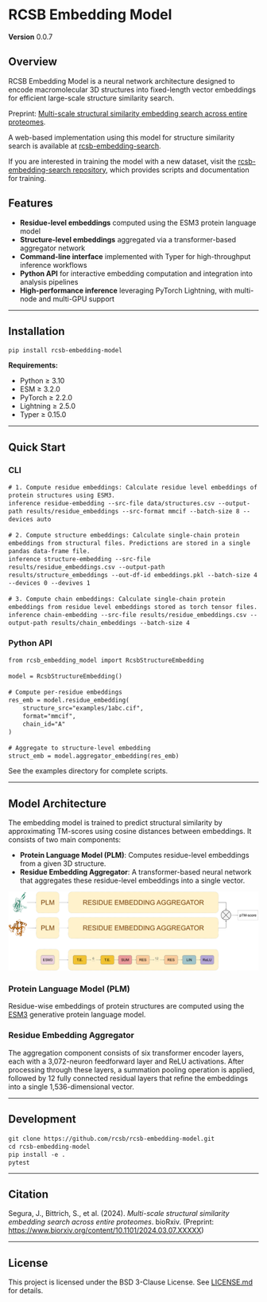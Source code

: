 # RCSB Embedding Model

**Version** 0.0.7


## Overview

RCSB Embedding Model is a neural network architecture designed to encode macromolecular 3D structures into fixed-length vector embeddings for efficient large-scale structure similarity search.

Preprint: [Multi-scale structural similarity embedding search across entire proteomes](https://www.biorxiv.org/content/10.1101/2025.02.28.640875v1).

A web-based implementation using this model for structure similarity search is available at [rcsb-embedding-search](http://embedding-search.rcsb.org).

If you are interested in training the model with a new dataset, visit the [rcsb-embedding-search repository](https://github.com/bioinsilico/rcsb-embedding-search), which provides scripts and documentation for training.


## Features

- **Residue-level embeddings** computed using the ESM3 protein language model  
- **Structure-level embeddings** aggregated via a transformer-based aggregator network  
- **Command-line interface** implemented with Typer for high-throughput inference workflows  
- **Python API** for interactive embedding computation and integration into analysis pipelines  
- **High-performance inference** leveraging PyTorch Lightning, with multi-node and multi-GPU support  

---

## Installation

    pip install rcsb-embedding-model

**Requirements:**

- Python ≥ 3.10  
- ESM ≥ 3.2.0  
- PyTorch ≥ 2.2.0  
- Lightning ≥ 2.5.0  
- Typer ≥ 0.15.0  

---

## Quick Start

### CLI

    # 1. Compute residue embeddings: Calculate residue level embeddings of protein structures using ESM3.
    inference residue-embedding --src-file data/structures.csv --output-path results/residue_embeddings --src-format mmcif --batch-size 8 --devices auto

    # 2. Compute structure embeddings: Calculate single-chain protein embeddings from structural files. Predictions are stored in a single pandas data-frame file.
    inference structure-embedding --src-file results/residue_embeddings.csv --output-path results/structure_embeddings --out-df-id embeddings.pkl --batch-size 4 --devices 0 --devives 1

    # 3. Compute chain embeddings: Calculate single-chain protein embeddings from residue level embeddings stored as torch tensor files.
    inference chain-embedding --src-file results/residue_embeddings.csv --output-path results/chain_embeddings --batch-size 4

### Python API

    from rcsb_embedding_model import RcsbStructureEmbedding

    model = RcsbStructureEmbedding()

    # Compute per-residue embeddings
    res_emb = model.residue_embedding(
        structure_src="examples/1abc.cif",
        format="mmcif",
        chain_id="A"
    )

    # Aggregate to structure-level embedding
    struct_emb = model.aggregator_embedding(res_emb)

See the examples directory for complete scripts.

---

## Model Architecture

The embedding model is trained to predict structural similarity by approximating TM-scores using cosine distances between embeddings. It consists of two main components:

- **Protein Language Model (PLM)**: Computes residue-level embeddings from a given 3D structure.
- **Residue Embedding Aggregator**: A transformer-based neural network that aggregates these residue-level embeddings into a single vector.

![Embedding model architecture](assets/embedding-model-architecture.png)

### **Protein Language Model (PLM)**
Residue-wise embeddings of protein structures are computed using the [ESM3](https://www.evolutionaryscale.ai/) generative protein language model.

### **Residue Embedding Aggregator**
The aggregation component consists of six transformer encoder layers, each with a 3,072-neuron feedforward layer and ReLU activations. After processing through these layers, a summation pooling operation is applied, followed by 12 fully connected residual layers that refine the embeddings into a single 1,536-dimensional vector.

---

## Development

    git clone https://github.com/rcsb/rcsb-embedding-model.git
    cd rcsb-embedding-model
    pip install -e .
    pytest

---

## Citation

Segura, J., Bittrich, S., et al. (2024). *Multi-scale structural similarity embedding search across entire proteomes*. bioRxiv. (Preprint: https://www.biorxiv.org/content/10.1101/2024.03.07.XXXXX)

---

## License

This project is licensed under the BSD 3-Clause License. See [LICENSE.md](LICENSE.md) for details.
